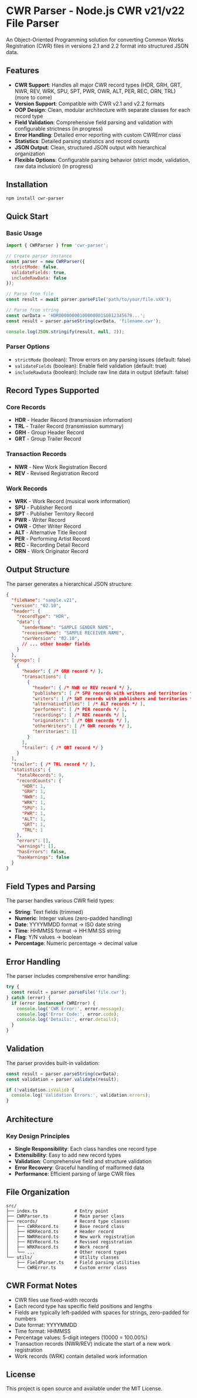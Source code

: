 # CWR Parser - Node.js CWR v21/v22 File Parser

An Object-Oriented Programming solution for converting Common Works Registration (CWR) files in versions 2.1 and 2.2 format into structured JSON data.

## Features

- **CWR Support**: Handles all major CWR record types (HDR, GRH, GRT, NWR, REV, WRK, SPU, SPT, PWR, OWR, ALT, PER, REC, ORN, TRL) (more to come)
- **Version Support**: Compatible with CWR v2.1 and v2.2 formats
- **OOP Design**: Clean, modular architecture with separate classes for each record type
- **Field Validation**: Comprehensive field parsing and validation with configurable strictness (in progress)
- **Error Handling**: Detailed error reporting with custom CWRError class
- **Statistics**: Detailed parsing statistics and record counts
- **JSON Output**: Clean, structured JSON output with hierarchical organization
- **Flexible Options**: Configurable parsing behavior (strict mode, validation, raw data inclusion) (in progress)

## Installation

```bash
npm install cwr-parser
```

## Quick Start

### Basic Usage

```javascript
import { CWRParser } from 'cwr-parser';

// Create parser instance
const parser = new CWRParser({
  strictMode: false,
  validateFields: true,
  includeRawData: false
});

// Parse from file
const result = await parser.parseFile('path/to/your/file.vXX');

// Parse from string
const cwrData = 'HDR00000000100000001SO012345678...';
const result = parser.parseString(cwrData, 'filename.cwr');

console.log(JSON.stringify(result, null, 2));
```

### Parser Options

- `strictMode` (boolean): Throw errors on any parsing issues (default: false)
- `validateFields` (boolean): Enable field validation (default: true)
- `includeRawData` (boolean): Include raw line data in output (default: false)

## Record Types Supported

### Core Records
- **HDR** - Header Record (transmission information)
- **TRL** - Trailer Record (transmission summary)
- **GRH** - Group Header Record
- **GRT** - Group Trailer Record

### Transaction Records
- **NWR** - New Work Registration Record
- **REV** - Revised Registration Record

### Work Records
- **WRK** - Work Record (musical work information)
- **SPU** - Publisher Record
- **SPT** - Publisher Territory Record
- **PWR** - Writer Record
- **OWR** - Other Writer Record
- **ALT** - Alternative Title Record
- **PER** - Performing Artist Record
- **REC** - Recording Detail Record
- **ORN** - Work Originator Record

## Output Structure

The parser generates a hierarchical JSON structure:

```json
{
  "fileName": "sample.v21",
  "version": "02.10",
  "header": {
    "recordType": "HDR",
    "data": {
      "senderName": "SAMPLE SENDER NAME",
      "receiverName": "SAMPLE RECEIVER NAME",
      "cwrVersion": "02.10",
      // ... other header fields
    }
  },
  "groups": [
    {
      "header": { /* GRH record */ },
      "transactions": [
        {
          "header": { /* NWR or REV record */ },
          "publishers": [ /* SPU records with writers and territories */ ],
          "writers": [ /* SWT records with publishers and territories */ ],
          "alternativeTitles": [ /* ALT records */ ],
          "performers": [ /* PER records */ ],
          "recordings": [ /* REC records */ ],
          "originators": [ /* ORN records */ ],
          "otherWriters": [ /* OWR records */ ],
          "territories": []
        }
      ],
      "trailer": { /* GRT record */ }
    }
  ],
  "trailer": { /* TRL record */ },
  "statistics": {
    "totalRecords": 9,
    "recordCounts": {
      "HDR": 1,
      "GRH": 1,
      "NWR": 1,
      "WRK": 1,
      "SPU": 1,
      "PWR": 1,
      "ALT": 1,
      "GRT": 1,
      "TRL": 1
    },
    "errors": [],
    "warnings": [],
    "hasErrors": false,
    "hasWarnings": false
  }
}
```

## Field Types and Parsing

The parser handles various CWR field types:

- **String**: Text fields (trimmed)
- **Numeric**: Integer values (zero-padded handling)
- **Date**: YYYYMMDD format → ISO date string
- **Time**: HHMMSS format → HH:MM:SS string
- **Flag**: Y/N values → boolean
- **Percentage**: Numeric percentage → decimal value

## Error Handling

The parser includes comprehensive error handling:

```javascript
try {
  const result = parser.parseFile('file.cwr');
} catch (error) {
  if (error instanceof CWRError) {
    console.log('CWR Error:', error.message);
    console.log('Error Code:', error.code);
    console.log('Details:', error.details);
  }
}
```

## Validation

The parser provides built-in validation:

```javascript
const result = parser.parseString(cwrData);
const validation = parser.validate(result);

if (!validation.isValid) {
  console.log('Validation Errors:', validation.errors);
}
```

## Architecture

### Key Design Principles

- **Single Responsibility**: Each class handles one record type
- **Extensibility**: Easy to add new record types
- **Validation**: Comprehensive field and structure validation
- **Error Recovery**: Graceful handling of malformed data
- **Performance**: Efficient parsing of large CWR files

## File Organization

```
src/
├── index.ts              # Entry point
├── CWRParser.ts          # Main parser class
├── records/              # Record type classes
│   ├── CWRRecord.ts      # Base record class
│   ├── HDRRecord.ts      # Header record
│   ├── NWRRecord.ts      # New work registration
│   ├── REVRecord.ts      # Revised registration
│   ├── WRKRecord.ts      # Work record
│   └── ...               # Other record types
└── utils/                # Utility classes
    ├── FieldParser.ts    # Field parsing utilities
    └── CWRError.ts       # Custom error class
```

## CWR Format Notes

- CWR files use fixed-width records
- Each record type has specific field positions and lengths
- Fields are typically left-padded with spaces for strings, zero-padded for numbers
- Date format: YYYYMMDD
- Time format: HHMMSS
- Percentage values: 5-digit integers (10000 = 100.00%)
- Transaction records (NWR/REV) indicate the start of a new work registration
- Work records (WRK) contain detailed work information

## License

This project is open source and available under the MIT License.